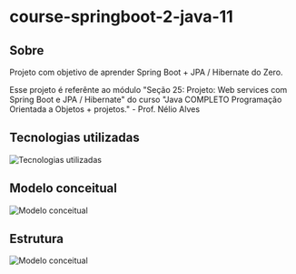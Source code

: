 # course-springboot-2-java-11

## Sobre

Projeto com objetivo de aprender Spring Boot + JPA / Hibernate do Zero.

Esse projeto é referênte ao módulo "Seção 25: Projeto: Web services com Spring Boot e JPA / Hibernate"
do curso "Java COMPLETO Programação Orientada a Objetos + projetos." - Prof. Nélio Alves

## Tecnologias utilizadas

![Tecnologias utilizadas](https://i.imgur.com/aedheuR.png)


## Modelo conceitual

![Modelo conceitual](https://i.imgur.com/RSp0z3x.png)


## Estrutura

![Modelo conceitual](https://i.imgur.com/bqbwIWL.png)
